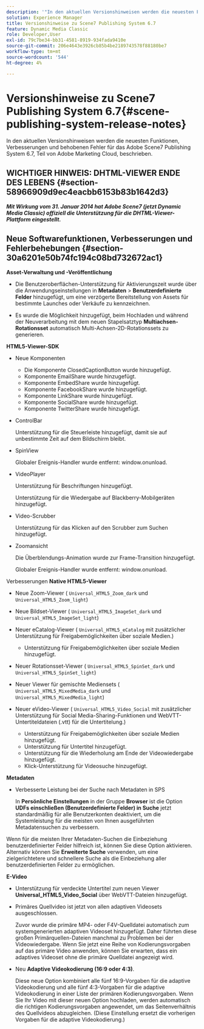 ```yaml
---
description: '"In den aktuellen Versionshinweisen werden die neuesten Funktionen, Verbesserungen und behobenen Fehler für Adobe Scene7 Publishing System 6.7, Teil der Adobe Experience Manager-Lösung in der Adobe Marketing Cloud, beschrieben."'
solution: Experience Manager
title: Versionshinweise zu Scene7 Publishing System 6.7
feature: Dynamic Media Classic
role: Developer,User
exl-id: 79c7be34-bb31-4581-8919-934fada9410e
source-git-commit: 206e4643e3926cb85b4be2189743578f88180be7
workflow-type: tm+mt
source-wordcount: '544'
ht-degree: 4%

---
```


# Versionshinweise zu Scene7 Publishing System 6.7{#scene-publishing-system-release-notes}

In den aktuellen Versionshinweisen werden die neuesten Funktionen, Verbesserungen und behobenen Fehler für das Adobe Scene7 Publishing System 6.7, Teil von Adobe Marketing Cloud, beschrieben.

## WICHTIGER HINWEIS: DHTML-VIEWER ENDE DES LEBENS {#section-58966909d9ec4eacbb6153b83b1642d3}

***Mit Wirkung vom 31. Januar 2014 hat Adobe Scene7 (jetzt Dynamic Media Classic) offiziell die Unterstützung für die DHTML-Viewer-Plattform eingestellt.***

## Neue Softwarefunktionen, Verbesserungen und Fehlerbehebungen {#section-30a6201e50b74fc194c08bd732672ac1}

**Asset-Verwaltung und -Veröffentlichung**

* Die Benutzeroberflächen-Unterstützung für Aktivierungszeit wurde über die Anwendungseinstellungen in **Metadaten** > **Benutzerdefinierte Felder** hinzugefügt, um eine verzögerte Bereitstellung von Assets für bestimmte Launches oder Verkäufe zu kennzeichnen.

<!--   [More information](http://help.adobe.com/en_US/scene7/using/WS08F62297-36A5-4c35-9D4E-5BE38C41D39C.html). -->

* Es wurde die Möglichkeit hinzugefügt, beim Hochladen und während der Neuverarbeitung mit dem neuen Stapelsatztyp **Multiachsen-Rotationsset** automatisch Multi-Achsen-2D-Rotationssets zu generieren.

<!--   [More information](http://help.adobe.com/en_US/scene7/using/WSf6ef983f54a76485-20cc30b112624e7b244-7fff.html). -->

**HTML5-Viewer-SDK**

<!-- The *Adobe Scene7 HTML5 Viewers SDK* is available as part of the SDK download from Adobe Developer Connection.

[More information](http://help.adobe.com/en_US/scene7/using/WSd4272150f67705c11b002eec12fcba4dee6-8000.html). -->

* Neue Komponenten

   * Die Komponente ClosedCaptionButton wurde hinzugefügt.
   * Komponente EmailShare wurde hinzugefügt.
   * Komponente EmbedShare wurde hinzugefügt.
   * Komponente FacebookShare wurde hinzugefügt.
   * Komponente LinkShare wurde hinzugefügt.
   * Komponente SocialShare wurde hinzugefügt.
   * Komponente TwitterShare wurde hinzugefügt.

* ControlBar

   Unterstützung für die Steuerleiste hinzugefügt, damit sie auf unbestimmte Zeit auf dem Bildschirm bleibt.

* SpinView

   Globaler Ereignis-Handler wurde entfernt: window.onunload.

* VideoPlayer

   Unterstützung für Beschriftungen hinzugefügt.

   Unterstützung für die Wiedergabe auf Blackberry-Mobilgeräten hinzugefügt.

* Video-Scrubber

   Unterstützung für das Klicken auf den Scrubber zum Suchen hinzugefügt.

* Zoomansicht

   Die Überblendungs-Animation wurde zur Frame-Transition hinzugefügt.

   Globaler Ereignis-Handler wurde entfernt: window.onunload.

Verbesserungen
**Native HTML5-Viewer**

* Neue Zoom-Viewer ( `Universal_HTML5_Zoom_dark` und `Universal_HTML5_Zoom_light`)
* Neue Bildset-Viewer ( `Universal_HTML5_ImageSet_dark` und `Universal_HTML5_ImageSet_light`)
* Neuer eCatalog-Viewer ( `Universal_HTML5_eCatalog` mit zusätzlicher Unterstützung für Freigabemöglichkeiten über soziale Medien.)

   * Unterstützung für Freigabemöglichkeiten über soziale Medien hinzugefügt.

* Neuer Rotationsset-Viewer ( `Universal_HTML5_SpinSet_dark` und `Universal_HTML5_SpinSet_light`)

* Neuer Viewer für gemischte Mediensets ( `Universal_HTML5_MixedMedia_dark` und `Universal_HTML5_MixedMedia_light`)
* Neuer eVideo-Viewer ( `Universal_HTML5_Video_Social` mit zusätzlicher Unterstützung für Social Media-Sharing-Funktionen und WebVTT-Untertiteldateien (.vtt) für die Untertitelung.)

   * Unterstützung für Freigabemöglichkeiten über soziale Medien hinzugefügt.
   * Unterstützung für Untertitel hinzugefügt.
   * Unterstützung für die Wiederholung am Ende der Videowiedergabe hinzugefügt.
   * Klick-Unterstützung für Videosuche hinzugefügt.

<!-- [Viewer preset compatibility matrix](http://help.adobe.com/en_US/scene7/using/WS6E593DEA-7D81-4cd6-84B0-85E8BB274176.html).

[Adding captions to eVideo](http://help.adobe.com/en_US/scene7/using/WS98ca2e6790647c06-6f6f53e137b959f094-8000.html). -->
**Metadaten**

* Verbesserte Leistung bei der Suche nach Metadaten in SPS

   In **Persönliche Einstellungen** in der Gruppe **Browser** ist die Option **UDFs einschließen (Benutzerdefinierte Felder) in Suche** jetzt standardmäßig für alle Benutzerkonten deaktiviert, um die Systemleistung für die meisten von Ihnen ausgeführten Metadatensuchen zu verbessern.

<!--   [Personal Setup](http://help.adobe.com/en_US/scene7/using/WSCAAE9C8A-F172-43a8-B134-6163E7C80218.html). -->

Wenn für die meisten Ihrer Metadaten-Suchen die Einbeziehung benutzerdefinierter Felder hilfreich ist, können Sie diese Option aktivieren. Alternativ können Sie **Erweiterte Suche** verwenden, um eine zielgerichtetere und schnellere Suche als die Einbeziehung aller benutzerdefinierten Felder zu ermöglichen.

<!--   [Advanced search](http://help.adobe.com/en_US/scene7/using/WS259993e42159a215-1c6a66df1265272619e-7ff5.html). -->

**E-Video**

* Unterstützung für verdeckte Untertitel zum neuen Viewer **Universal_HTML5_Video_Social** über WebVTT-Dateien hinzugefügt.

<!--   [Adding captions to eVideo](http://help.stage.adobe.com/en_US/scene7/using/WS98ca2e6790647c06-6f6f53e137b959f094-8000.html). -->

* Primäres Quellvideo ist jetzt von allen adaptiven Videosets ausgeschlossen.

   Zuvor wurde die primäre MP4- oder F4V-Quelldatei automatisch zum systemgenerierten adaptiven Videoset hinzugefügt. Daher führten diese großen Primärquellen-Dateien manchmal zu Problemen bei der Videowiedergabe. Wenn Sie jetzt eine Reihe von Kodierungsvorgaben auf das primäre Video anwenden, können Sie erwarten, dass ein adaptives Videoset ohne die primäre Quelldatei angezeigt wird.

* Neu **Adaptive Videokodierung (16:9 oder 4:3)**.

   Diese neue Option kombiniert alle fünf 16:9-Vorgaben für die adaptive Videokodierung und alle fünf 4:3-Vorgaben für die adaptive Videokodierung in einer Liste der primären Kodierungsvorgaben. Wenn Sie Ihr Video mit dieser neuen Option hochladen, werden automatisch die richtigen Kodierungsvorgaben angewendet, um das Seitenverhältnis des Quellvideos abzugleichen. (Diese Einstellung ersetzt die vorherigen Vorgaben für die adaptive Videokodierung.)

<!--   [More information](http://help.stage.adobe.com/en_US/scene7/using/WSE86ACF2B-BD50-4c48-A1D7-9CD4405B62D0.html). -->
